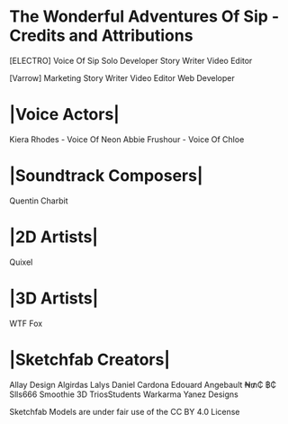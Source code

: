 # The Wonderful Adventures Of Sip - Credits and Attributions

[ELECTRO]
Voice Of Sip
Solo Developer
Story Writer
Video Editor


[Varrow]
Marketing
Story Writer
Video Editor
Web Developer


# |Voice Actors|
Kiera Rhodes - Voice Of Neon
Abbie Frushour - Voice Of Chloe


# |Soundtrack Composers|
Quentin Charbit


# |2D Artists|
Quixel


# |3D Artists|
WTF Fox

# |Sketchfab Creators|
Allay Design
Algirdas Lalys
Daniel Cardona
Edouard Angebault
₦₥₵ ฿₵
Slls666
Smoothie 3D
TriosStudents
Warkarma
Yanez Designs

Sketchfab Models are under fair use of the CC BY 4.0 License